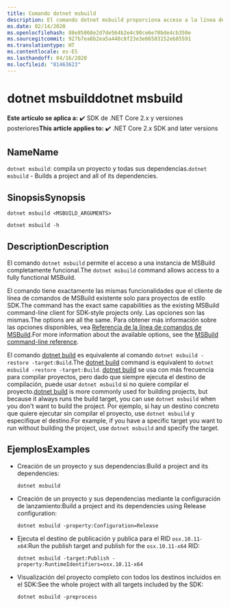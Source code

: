 ```yaml
---
title: Comando dotnet msbuild
description: El comando dotnet msbuild proporciona acceso a la línea de comandos de MSBuild.
ms.date: 02/14/2020
ms.openlocfilehash: 88e85868e2d7de564b2e4c90ce6e78bde4cb350e
ms.sourcegitcommit: 927b7ea6b2ea5a440c8f23e3e66503152eb85591
ms.translationtype: HT
ms.contentlocale: es-ES
ms.lasthandoff: 04/16/2020
ms.locfileid: "81463623"
---
```

# <a name="dotnet-msbuild"></a><span data-ttu-id="2dd42-103">dotnet msbuild</span><span class="sxs-lookup"><span data-stu-id="2dd42-103">dotnet msbuild</span></span>

<span data-ttu-id="2dd42-104">**Este artículo se aplica a:** ✔️ SDK de .NET Core 2.x y versiones posteriores</span><span class="sxs-lookup"><span data-stu-id="2dd42-104">**This article applies to:** ✔️ .NET Core 2.x SDK and later versions</span></span>

## <a name="name"></a><span data-ttu-id="2dd42-105">Name</span><span class="sxs-lookup"><span data-stu-id="2dd42-105">Name</span></span>

<span data-ttu-id="2dd42-106">`dotnet msbuild`: compila un proyecto y todas sus dependencias.</span><span class="sxs-lookup"><span data-stu-id="2dd42-106">`dotnet msbuild` - Builds a project and all of its dependencies.</span></span>

## <a name="synopsis"></a><span data-ttu-id="2dd42-107">Sinopsis</span><span class="sxs-lookup"><span data-stu-id="2dd42-107">Synopsis</span></span>

```dotnetcli
dotnet msbuild <MSBUILD_ARGUMENTS>

dotnet msbuild -h
```

## <a name="description"></a><span data-ttu-id="2dd42-108">Description</span><span class="sxs-lookup"><span data-stu-id="2dd42-108">Description</span></span>

<span data-ttu-id="2dd42-109">El comando `dotnet msbuild` permite el acceso a una instancia de MSBuild completamente funcional.</span><span class="sxs-lookup"><span data-stu-id="2dd42-109">The `dotnet msbuild` command allows access to a fully functional MSBuild.</span></span>

<span data-ttu-id="2dd42-110">El comando tiene exactamente las mismas funcionalidades que el cliente de línea de comandos de MSBuild existente solo para proyectos de estilo SDK.</span><span class="sxs-lookup"><span data-stu-id="2dd42-110">The command has the exact same capabilities as the existing MSBuild command-line client for SDK-style projects only.</span></span> <span data-ttu-id="2dd42-111">Las opciones son las mismas.</span><span class="sxs-lookup"><span data-stu-id="2dd42-111">The options are all the same.</span></span> <span data-ttu-id="2dd42-112">Para obtener más información sobre las opciones disponibles, vea [Referencia de la línea de comandos de MSBuild](/visualstudio/msbuild/msbuild-command-line-reference).</span><span class="sxs-lookup"><span data-stu-id="2dd42-112">For more information about the available options, see the [MSBuild command-line reference](/visualstudio/msbuild/msbuild-command-line-reference).</span></span>

<span data-ttu-id="2dd42-113">El comando [dotnet build](dotnet-build.md) es equivalente al comando `dotnet msbuild -restore -target:Build`.</span><span class="sxs-lookup"><span data-stu-id="2dd42-113">The [dotnet build](dotnet-build.md) command is equivalent to `dotnet msbuild -restore -target:Build`.</span></span> <span data-ttu-id="2dd42-114">[dotnet build](dotnet-build.md) se usa con más frecuencia para compilar proyectos, pero dado que siempre ejecuta el destino de compilación, puede usar `dotnet msbuild` si no quiere compilar el proyecto.</span><span class="sxs-lookup"><span data-stu-id="2dd42-114">[dotnet build](dotnet-build.md) is more commonly used for building projects, but because it always runs the build target, you can use `dotnet msbuild` when you don't want to build the project.</span></span> <span data-ttu-id="2dd42-115">Por ejemplo, si hay un destino concreto que quiere ejecutar sin compilar el proyecto, use `dotnet msbuild` y especifique el destino.</span><span class="sxs-lookup"><span data-stu-id="2dd42-115">For example, if you have a specific target you want to run without building the project, use `dotnet msbuild` and specify the target.</span></span>

## <a name="examples"></a><span data-ttu-id="2dd42-116">Ejemplos</span><span class="sxs-lookup"><span data-stu-id="2dd42-116">Examples</span></span>

- <span data-ttu-id="2dd42-117">Creación de un proyecto y sus dependencias:</span><span class="sxs-lookup"><span data-stu-id="2dd42-117">Build a project and its dependencies:</span></span>

  ```dotnetcli
  dotnet msbuild
  ```

- <span data-ttu-id="2dd42-118">Creación de un proyecto y sus dependencias mediante la configuración de lanzamiento:</span><span class="sxs-lookup"><span data-stu-id="2dd42-118">Build a project and its dependencies using Release configuration:</span></span>

  ```dotnetcli
  dotnet msbuild -property:Configuration=Release
  ```

- <span data-ttu-id="2dd42-119">Ejecuta el destino de publicación y publica para el RID `osx.10.11-x64`:</span><span class="sxs-lookup"><span data-stu-id="2dd42-119">Run the publish target and publish for the `osx.10.11-x64` RID:</span></span>

  ```dotnetcli
  dotnet msbuild -target:Publish -property:RuntimeIdentifiers=osx.10.11-x64
  ```

- <span data-ttu-id="2dd42-120">Visualización del proyecto completo con todos los destinos incluidos en el SDK:</span><span class="sxs-lookup"><span data-stu-id="2dd42-120">See the whole project with all targets included by the SDK:</span></span>

  ```dotnetcli
  dotnet msbuild -preprocess
  ```
